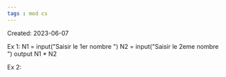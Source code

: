 ```yaml
---
tags : mod cs
---
```

Created: 2023-06-07

Ex 1: 
N1 = input("Saisir le 1er nombre ")
N2 = input("Saisir le 2eme nombre ")
output N1 * N2

Ex 2:
